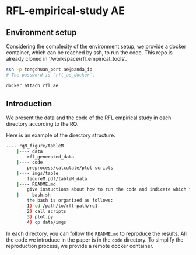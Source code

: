 # RFL-empirical-study AE

## Environment setup

Considering the complexity of the environment setup, we provide a docker container, which can be reached by ssh, to run the code.
This repo is already cloned in '/workspace/rfl_empirical_tools'.

```bash
ssh -p tongchuan_port ae@panda_ip
# The password is `rfl_ae_docker`.

docker attach rfl_ae
```

## Introduction

We present the data and the code of the RFL empirical study in each directory according to the RQ.
<!-- After collecting all the results, you can run the `bash.sh` file in that directory to generate the figures in `.pdf` format. -->
Here is an example of the directory structure.

```bash
---- rqN_figure/tableM
    |---- data
        rfl_generated_data
    |---- code
        preprocess/calculate/plot scripts
    |---- imgs/table
        figureM.pdf/tableM_data
    |---- README.md
        give instuctions about how to run the code and indicate which figures/table/text this repo corresponds to
    |---- bash.sh
        the bash is organized as follows:
        1) cd /path/to/rfl-path/rq1
        2) call scripts
        3) plot.py
        4) cp data/imgs
```

In each directory, you can follow the `README.md` to reproduce the results.
All the code we introduce in the paper is in the `code` directory.
To simplify the reproduction process, we provide a remote docker container.


<!-- ## special cases

Most of the RQs can be reproduced in the docker container. 
However, some measurement experiments may not be able to run in the docker container because they need specific hardware, such as the `NVME` disk and `e1000` NIC.
We will provide a PC equipped with them.
The specific steps to reproduce the results will be provided in the README.md in the corresponding directory. -->


<!-- In these experiments, it may need to reboot the PC to change the kernel version for supporting the driver. You can send an issue to We will provide the detailed steps in the README.md in the corresponding directory. -->
